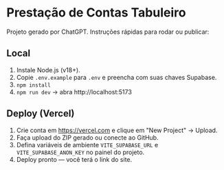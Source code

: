 # Prestação de Contas Tabuleiro

Projeto gerado por ChatGPT. Instruções rápidas para rodar ou publicar:

## Local
1. Instale Node.js (v18+).
2. Copie `.env.example` para `.env` e preencha com suas chaves Supabase.
3. `npm install`
4. `npm run dev` → abra http://localhost:5173

## Deploy (Vercel)
1. Crie conta em https://vercel.com e clique em "New Project" → Upload.
2. Faça upload do ZIP gerado ou conecte ao GitHub.
3. Defina variáveis de ambiente `VITE_SUPABASE_URL` e `VITE_SUPABASE_ANON_KEY` no painel do projeto.
4. Deploy pronto — você terá o link do site.
